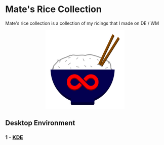# Mate's Rice Collection
Mate's rice collection is a collection of my ricings that I made on DE / WM

<p align="center">
<img src="Mate's rice collection.png" width="250" height="250">
</p>

## Desktop Environment

### 1 -  [KDE](https://github.com/mate-codes/mates-rice-collection/blob/main/KDE/kde-themes.md)

